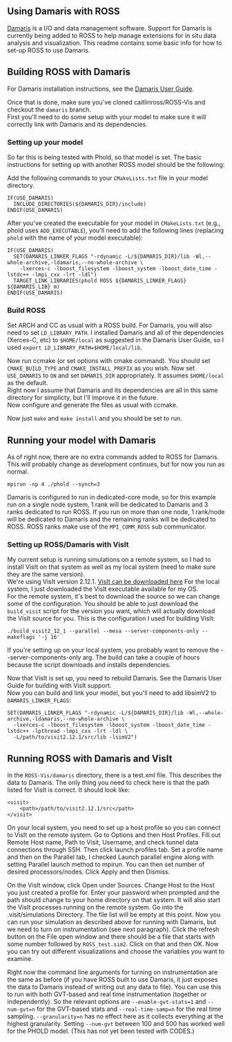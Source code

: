 ## Using Damaris with ROSS
[Damaris](http://damaris.gforge.inria.fr/doku.php) is a I/O and data management software.
Support for Damaris is currently being added to ROSS to help manage extensions for in situ data analysis and visualization. 
This readme contains some basic info for how to set-up ROSS to use Damaris.

## Building ROSS with Damaris
For Damaris installation instructions, see the [Damaris User Guide](http://damaris.gforge.inria.fr/doc/DamarisUserManual-1.0.1.pdf).

Once that is done, make sure you've cloned caitlinross/ROSS-Vis and checkout the `damaris` branch.  
First you'll need to do some setup with your model to make sure it will correctly link with Damaris and its dependencies.

### Setting up your model
So far this is being tested with Phold, so that model is set.  The basic instructions for setting up with another ROSS model should be the following:

Add the following commands to your `CMakeLists.txt` file in your model directory.
```
IF(USE_DAMARIS)
  INCLUDE_DIRECTORIES(${DAMARIS_DIR}/include)
ENDIF(USE_DAMARIS)
```

After you've created the executable for your model in `CMakeLists.txt` (e.g., phold uses `ADD_EXECUTABLE`), you'll need to add the following lines (replacing `phold` with the name of your model executable):
```
IF(USE_DAMARIS)
  SET(DAMARIS_LINKER_FLAGS "-rdynamic -L/${DAMARIS_DIR}/lib -Wl,--whole-archive,-ldamaris,--no-whole-archive \
    -lxerces-c -lboost_filesystem -lboost_system -lboost_date_time -lstdc++ -lmpi_cxx -lrt -ldl")
  TARGET_LINK_LIBRARIES(phold ROSS ${DAMARIS_LINKER_FLAGS} ${DAMARIS_LIB} m)
ENDIF(USE_DAMARIS)
```
### Build ROSS
Set ARCH and CC as usual with a ROSS build.  For Damaris, you will also need to set `LD_LIBRARY_PATH`. 
I installed Damaris and all of the dependencies (Xerces-C, etc) to `$HOME/local` as suggested in the Damaris User Guide, so I used `export LD_LIBRARY_PATH=$HOME/local/lib`. 

Now run ccmake (or set options with cmake command).  You should set `CMAKE_BUILD_TYPE` and `CMAKE_INSTALL_PREFIX` as you wish.  Now set `USE_DAMARIS` to `ON` and set `DAMARIS_DIR` appropriately.  It assumes `$HOME/local` as the default.  
Right now I assume that Damaris and its dependencies are all in this same directory for simplicty, but I'll improve it in the future.  
Now configure and generate the files as usual with ccmake.

Now just `make` and `make install` and you should be set to run.

## Running your model with Damaris
As of right now, there are no extra commands added to ROSS for Damaris.  This will probably change as development continues, but for now you run as normal.  
```
mpirun -np 4 ./phold --synch=3 
```
Damaris is configured to run in dedicated-core mode, so for this example run on a single node system, 1 rank will be dedicated to Damaris and 3 ranks dedicated to run ROSS.  If you run on more than one node, 1 rank/node will be dedicated to Damaris and the remaining ranks will be dedicated to ROSS.
ROSS ranks make use of the `MPI_COMM_ROSS` sub communicator.  

### Setting up ROSS/Damaris with VisIt
My current setup is running simulations on a remote system, so I had to install VisIt on that system as well as my local system (need to make sure they are the same version).  
We're using VisIt version 2.12.1. [VisIt can be downloaded here](https://wci.llnl.gov/simulation/computer-codes/visit/downloads)
For the local system, I just downloaded the VisIt executable available for my OS.  
For the remote system, it's best to download the source so we can change some of the configuration.  You should be able to just download the `build_visit` script for the version you want, which will actually download the VisIt source for you.
This is the configuration I used for building VisIt:
```
./build_visit2_12_1 --parallel --mesa --server-components-only --makeflags '-j 16'
```
If you're setting up on your local system, you probably want to remove the --server-components-only arg.  The build can take a couple of hours because the script downloads and installs dependencies.  

Now that VisIt is set up, you need to rebuild Damaris.  See the Damaris User Guide for building with VisIt support.  
Now you can build and link your model, but you'll need to add libsimV2 to `DAMARIS_LINKER_FLAGS`:
```
SET(DAMARIS_LINKER_FLAGS "-rdynamic -L/${DAMARIS_DIR}/lib -Wl,--whole-archive,-ldamaris,--no-whole-archive \
  -lxerces-c -lboost_filesystem -lboost_system -lboost_date_time -lstdc++ -lpthread -lmpi_cxx -lrt -ldl \ 
  -L/path/to/visit2.12.1/src/lib -lsimV2")
```

## Running ROSS with Damaris and VisIt
In the `ROSS-Vis/damaris` directory, there is a test.xml file.  This describes the data to Damaris.  The only thing you need to check here is that the path listed for VisIt is correct.  It should look like:
```
<visit>
    <path>/path/to/visit2.12.1/src</path>
</visit>
```
On your local system, you need to set up a host profile so you can connect to VisIt on the remote system.  Go to Options and then Host Profiles.  Fill out Remote Host name, Path to Visit, Username, and check tunnel data connections through SSH.  Then click launch profiles tab.  Set a profile name and then on the Parallel tab, I checked Launch parallel engine along with setting Parallel launch method to mpirun.  You can then set number of desired processors/nodes.  Click Apply and then Dismiss.

On the VisIt window, click Open under Sources.  Change Host to the Host you just created a profile for.  Enter your password when prompted and the path should change to your home directory on that system. It will also start the VisIt processes running on the remote system. Go into the .visit/simulations Directory.  The file list will be empty at this point.  Now you can run your simulation as described above for running with Damaris, but we need to turn on instrumentation (see next paragraph).  Click the refresh button on the File open window and there should be a file that starts with some number followed by `ROSS_test.sim2`.  Click on that and then OK.  Now you can try out different visualizations and choose the variables you want to examine.  

Right now the command line arguments for turning on instrumentation are the same as before (if you have ROSS built to use Damaris, it just exposes the data to Damaris instead of writing out any data to file).  You can use this to run with both GVT-based and real time instrumentation (together or independently). So the relevant options are `--enable-gvt-stats=1` and `--num-gvt=n` for the GVT-based stats and `--real-time-samp=n` for the real time sampling.  `--granularity=n` has no effect here as it collects everything at the highest granularity.  Setting `--num-gvt` between 100 and 500 has worked well for the PHOLD model. (This has not yet been tested with CODES.)



